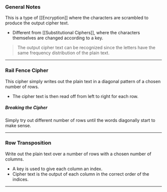 
### General Notes

This is a type of [[Encryption]] where the characters are scrambled to produce the output cipher text.
* Different from [[Substitutional Ciphers]], where the characters themselves are changed according to a key.

> The output cipher text can be recognized since the letters have the same frequency distribution of the plain text.

---
### Rail Fence Cipher

This cipher simply writes out the plain text in a diagonal pattern of a chosen number of rows.
* The cipher text is then read off from left to right for each row.

##### Breaking the Cipher

Simply try out different number of rows until the words diagonally start to make sense.

---

### Row Transposition

Write out the plain text over a number of rows with a chosen number of columns.
* A key is used to give each column an index. 
* Cipher text is the output of each column in the correct order of the indices.

---
